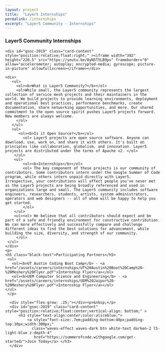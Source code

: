 ```yaml
---
layout: project
title:  "Layer5 Internships"
permalink: /internships
excerpt: "Layer5 Community - Internships"
---
```

<div style="z-index:20;">
<h3 class="black-text"> Layer5 Community Internships</h3>
    
    <div id="gsoc-2019" class="card-content" style="position:relative;float:right;" ><iframe width="392" height="220.5" src="https://youtu.be/0yN5T5LB9ps" frameborder="0" allow="accelerometer; autoplay; encrypted-media; gyroscope; picture-in-picture" allowfullscreen></iframe></div>

    <div>  
       <ul>
         <ol><b>What is Layer5 Community?</b></ol>
         <ol>While small, the Layer5 community represents the largest collection of service mesh projects and their maintainers in the world. We build projects to provide learning environments, deployment and operational best practices, performance benchmarks, create documentation, share networking opportunities, and more. Our shared commitment to the open source spirit pushes Layer5 projects forward. New members are always welcome.
         </ol>
       </ul>
       <ul>
          <ol><b>Is it Open Source?</b></ol>
            <ol> Layer5 projects are open source software. Anyone can download, use, work on, and share it with others. It's built on principles like collaboration, globalism, and innovation. Layer5 projects are distributed under the terms of Apache v2. </ol>
        </ul>
        <ul>
            <ol><b>Internships</b></ol>
            <ol> The key component of these projects is our community of contributors. Some contributors intern under the Google Summer of Code program, while others intern unpaid directly with Layer5. Irrespective, your contributions will affect people you've never met as the Layer5 projects are being broadly referenced and used in organizations large and small. The Layer5 community includes software engineers, researchers, students, artists, system administrators, operators and web designers -- all of whom will be happy to help you get started.
            </ol>
        </ul>
        <ul><ol> We believe that all contributors should expect and be part of a safe and friendly environment for constructive contribution. We can more effectively and successfully compare and challenge different ideas to find the best solutions for advancement, while building the size, diversity, and strength of our community.
         </ol>
     </ul>
    </div>
    <p>
    <h5 class="black-text">Participating Partners</h5>
     <ul>
       <ol><b>UT Austin Coding Boot Camp</b> - <a href="/assets/careers/internships/UT%20Austin%20Boot%20Camp%20-%20Meshery%20Flyer.pdf">Internship Flyer</a></ol>
       <ol><b>UEM Computer Science and Engineering</b> - <a href="/assets/careers/internships/UEM%20Jaipur%20-%20Meshery%20Flyer.pdf">Internship Flyer</a></ol>
    </ul>
     </p>

 <!-- Internships 2019 -->
      <div style="flex-grow: .25;"></div><p>&nbsp;</p>
      <div id="gsoc-2019" class="card-content" style="position:relative;float:center;vertical-align: bottom;" >
          <h3 style="text-align:center;color:aliceblue;">
              <a style="font-size:.7em;padding-bottom:40px;padding-top:10px;width:300px;" 
                class="waves-effect waves-dark btn white-text darken-2 l5-light-blue z-depth-4"
                 href="https://summerofcode.withgoogle.com/get-started/">Join Today</a> </h3>
      </div>
      
</div>
